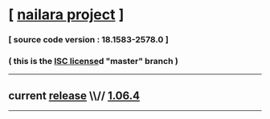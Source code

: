 
# [ [nailara project](http://www.nailara.net/) ]

### [ source code version : 18.1583-2578.0 ]

### ( this is the [ISC license](license)d "master" branch )
---
## current [release](https://github.com/anotherlink/nailara/releases) \\\\// [1.06.4](https://github.com/anotherlink/nailara/releases/tag/1.06.4)
---

